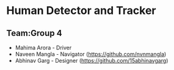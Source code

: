 # Human Detector and Tracker 
## Team:Group 4

 - Mahima Arora - Driver 
 - Naveen Mangla - Navigator (https://github.com/nvnmangla)
 - Abhinav Garg - Designer (https://github.com/15abhinavgarg)
